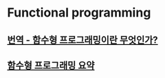 # Functional programming
## [번역 - 함수형 프로그래밍이란 무엇인가?](https://sungjk.github.io/2017/07/17/fp.html)
## [함수형 프로그래밍 요약](https://velog.io/@kyusung/%ED%95%A8%EC%88%98%ED%98%95-%ED%94%84%EB%A1%9C%EA%B7%B8%EB%9E%98%EB%B0%8D-%EC%9A%94%EC%95%BD)
